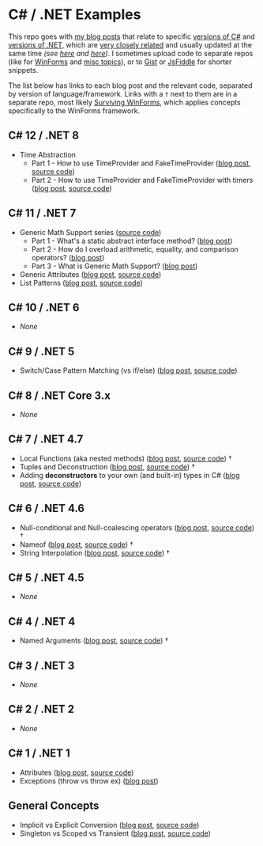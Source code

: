 # C# / .NET Examples

This repo goes with [my blog posts](https://grantwinney.com) that relate to specific [versions of C#](https://learn.microsoft.com/en-us/dotnet/csharp/whats-new/csharp-version-history) and [versions of .NET](https://learn.microsoft.com/en-us/dotnet/core/whats-new/), which are [very closely related](https://learn.microsoft.com/en-us/dotnet/csharp/whats-new/relationships-between-language-and-library) and usually updated at the same time _(see [here](https://github.com/dotnet/csharplang/blob/main/Language-Version-History.md) and [here](https://en.wikipedia.org/wiki/C_Sharp_(programming_language)#Versions))_. I sometimes upload code to separate repos (like for [WinForms](https://github.com/grantwinney/Surviving-WinForms) and [misc topics](https://github.com/grantwinney/BlogCodeSamples)), or to [Gist](https://gist.github.com/grantwinney) or [JsFiddle](https://jsfiddle.net/user/grantwinney/fiddles/) for shorter snippets.

The list below has links to each blog post and the relevant code, separated by version of language/framework. Links with a `†` next to them are in a separate repo, most likely [Surviving WinForms](https://github.com/grantwinney/Surviving-WinForms), which applies concepts specifically to the WinForms framework.

## C# 12 / .NET 8

- Time Abstraction
  - Part 1 - How to use TimeProvider and FakeTimeProvider ([blog post](https://grantwinney.com/how-to-use-timeprovider-and-faketimeprovider), [source code](https://github.com/grantwinney/CSharpDotNetExamples/tree/master/C%23%2012/TimeAbstraction))
  - Part 2 - How to use TimeProvider and FakeTimeProvider with timers ([blog post](https://grantwinney.com/how-to-use-timeprovider-and-faketimeprovider-to-test-timers), [source code](https://github.com/grantwinney/CSharpDotNetExamples/tree/master/C%23%2012/TimeAbstraction_Timers))

## C# 11 / .NET 7

- Generic Math Support series ([source code](https://github.com/grantwinney/CSharpDotNetExamples/tree/master/C%23%2011/GenericMathSupport))
  - Part 1 - What's a static abstract interface method? ([blog post](https://grantwinney.com/whats-a-static-abstract-interface-method-in-c))
  - Part 2 - How do I overload arithmetic, equality, and comparison operators? ([blog post](https://grantwinney.com/how-do-i-overload-operators-in-csharp))
  - Part 3 - What is Generic Math Support? ([blog post](https://grantwinney.com/whats-generic-math-support-in-csharp))
- Generic Attributes ([blog post](https://grantwinney.com/what-are-generic-attributes), [source code](https://github.com/grantwinney/CSharpDotNetExamples/tree/master/C%23%2011/GenericAttributes))
- List Patterns ([blog post](https://grantwinney.com/whats-a-list-pattern-in-csharp), [source code](https://github.com/grantwinney/CSharpDotNetExamples/tree/master/C%23%2011/ListPatternMatching))

## C# 10 / .NET 6

- _None_

## C# 9 / .NET 5

- Switch/Case Pattern Matching (vs if/else) ([blog post](https://grantwinney.com/if-else-vs-switch-case-pattern-matching), [source code](https://github.com/grantwinney/CSharpDotNetExamples/tree/master/C%23%2009/SwitchPatternMatchingVsIfElse))

## C# 8 / .NET Core 3.x

- _None_

## C# 7 / .NET 4.7

- Local Functions (aka nested methods) ([blog post](https://grantwinney.com/local-functions-in-csharp-aka-nested-methods), [source code](https://github.com/grantwinney/SurvivingWinForms/tree/master/ClarityConciseness/LocalFunctions)) †
- Tuples and Deconstruction ([blog post](https://grantwinney.com/using-tuple-and-deconstruction-to-return-multiple-values), [source code](https://github.com/grantwinney/SurvivingWinForms/tree/master/ClarityConciseness/TupleDeconstruction)) †
- Adding **deconstructors** to your own (and built-in) types in C# ([blog post](https://grantwinney.com/adding-deconstructors-in-csharp-is-it-worth-it), [source code](https://github.com/grantwinney/CSharpDotNetExamples/tree/master/C%23%2007/DeconstructingUserDefinedTypes))

## C# 6 / .NET 4.6

- Null-conditional and Null-coalescing operators ([blog post](https://grantwinney.com/null-conditional-and-null-coalescing-operators), [source code](https://github.com/grantwinney/SurvivingWinForms/tree/master/ClarityConciseness/NullHandlingOperators)) †
- Nameof ([blog post](https://grantwinney.com/using-nameof-to-avoid-magic-strings), [source code](https://github.com/grantwinney/Surviving-WinForms/tree/master/AntiPatterns/MagicStrings/NameOfVersusMagicStrings)) †
- String Interpolation ([blog post](https://grantwinney.com/using-string-interpolation-to-craft-readable-strings), [source code](https://github.com/grantwinney/SurvivingWinForms/tree/master/ClarityConciseness/StringInterpolation)) †

## C# 5 / .NET 4.5

- _None_

## C# 4 / .NET 4

- Named Arguments ([blog post](https://grantwinney.com/named-arguments-in-c-pass-what-you-want-and-forget-the-rest), [source code](https://github.com/grantwinney/SurvivingWinForms/tree/master/ClarityConciseness/NamedArguments)) †

## C# 3 / .NET 3

- _None_

## C# 2 / .NET 2

- _None_

## C# 1 / .NET 1

- Attributes ([blog post](https://grantwinney.com/what-are-attributes-and-why-do-we-need-them/), [source code](https://github.com/grantwinney/CSharpDotNetExamples/tree/master/C%23%2001/Attributes))
- Exceptions (throw vs throw ex) ([blog post](https://grantwinney.com/does-rethrowing-an-exception-in-csharp-still-reset-the-stack-trace/))

## General Concepts

* Implicit vs Explicit Conversion ([blog post](https://grantwinney.com/an-explanation-of-implicit-and-explicit-conversion-in-c/), [source code](https://github.com/grantwinney/CSharpDotNetExamples/tree/master/GeneralConcepts/ImplicitExplicitOperators))
* Singleton vs Scoped vs Transient ([blog post](https://grantwinney.com/difference-between-singleton-scoped-transient), [source code](https://github.com/grantwinney/CSharpDotNetExamples/tree/master/GeneralConcepts/SingletonVsTransientDI))
